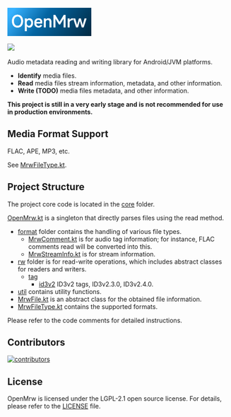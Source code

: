 ![OpenMrw](res/openmrw.png)

[![](https://jitpack.io/v/xuncorp/openmrw.svg)](https://jitpack.io/#xuncorp/openmrw)

Audio metadata reading and writing library for Android/JVM platforms.

- **Identify** media files.
- **Read** media files stream information, metadata, and other information.
- **Write (TODO)** media files metadata, and other information.

**This project is still in a very early stage and is not recommended for use in production
environments.**

## Media Format Support

FLAC, APE, MP3, etc.

See [MrwFileType.kt](core/src/main/kotlin/com/xuncorp/openmrw/core/MrwFileType.kt).

## Project Structure

The project core code is located in the [core](core/src/main/kotlin/com/xuncorp/openmrw/core)
folder.

[OpenMrw.kt](core/src/main/kotlin/com/xuncorp/openmrw/core/OpenMrw.kt) is a singleton that directly
parses files using the read method.

- [format](core/src/main/kotlin/com/xuncorp/openmrw/core/format) folder contains the handling of
  various file types.
    - [MrwComment.kt](core/src/main/kotlin/com/xuncorp/openmrw/core/format/MrwComment.kt) is for
      audio tag information; for instance, FLAC comments read will be
      converted into this.
    - [MrwStreamInfo.kt](core/src/main/kotlin/com/xuncorp/openmrw/core/format/MrwStreamInfo.kt) is
      for stream information.
- [rw](core/src/main/kotlin/com/xuncorp/openmrw/core/rw) folder is for read-write operations, which
  includes abstract classes for readers and
  writers.
    - [tag](core/src/main/kotlin/com/xuncorp/openmrw/core/rw/tag)
        - [id3v2](core/src/main/kotlin/com/xuncorp/openmrw/core/rw/tag/id3v2) ID3v2 tags,
          ID3v2.3.0, ID3v2.4.0.
- [util](core/src/main/kotlin/com/xuncorp/openmrw/core/util) contains utility functions.
- [MrwFile.kt](core/src/main/kotlin/com/xuncorp/openmrw/core/MrwFile.kt) is an
  abstract class for the obtained file information.
- [MrwFileType.kt](core/src/main/kotlin/com/xuncorp/openmrw/core/MrwFileType.kt)
  contains the supported formats.

Please refer to the code comments for detailed instructions.

## Contributors

<a href="https://github.com/xuncorp/openmrw/graphs/contributors">
    <img src="https://contrib.rocks/image?repo=xuncorp/openmrw&columns=15" alt="contributors"/>
</a>

## License

OpenMrw is licensed under the LGPL-2.1 open source license. For details, please refer to
the [LICENSE](LICENSE) file.